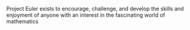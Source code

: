 Project Euler exists to encourage, challenge, and develop
  the skills and enjoyment of anyone with an interest in the fascinating world of mathematics
